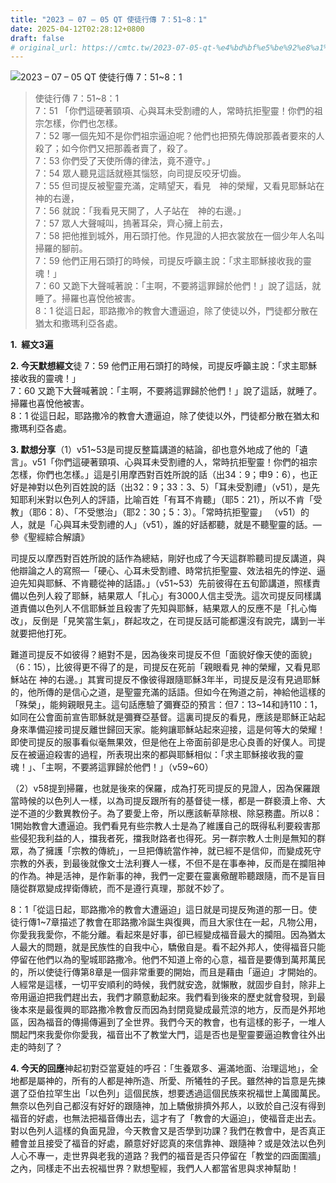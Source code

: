 ```yaml
---
title: "2023 – 07 – 05 QT 使徒行傳 7：51~8：1"
date: 2025-04-12T02:28:12+0800
draft: false
# original_url: https://cmtc.tw/2023-07-05-qt-%e4%bd%bf%e5%be%92%e8%a1%8c%e5%82%b3-7%ef%bc%9a518%ef%bc%9a1
---
```


![2023 – 07 – 05 QT 使徒行傳 7：51~8：1](/images/qt.jpg  "2023 – 07 – 05 QT 使徒行傳 7：51~8：1")

> 使徒行傳 7：51~8：1  
> 7：51 「你們這硬著頸項、心與耳未受割禮的人，常時抗拒聖靈！你們的祖宗怎樣，你們也怎樣。  
> 7：52 哪一個先知不是你們祖宗逼迫呢？他們也把預先傳說那義者要來的人殺了；如今你們又把那義者賣了，殺了。  
> 7：53 你們受了天使所傳的律法，竟不遵守。」  
> 7：54 眾人聽見這話就極其惱怒，向司提反咬牙切齒。  
> 7：55 但司提反被聖靈充滿，定睛望天，看見　神的榮耀，又看見耶穌站在　神的右邊，  
> 7：56 就說：「我看見天開了，人子站在　神的右邊。」  
> 7：57 眾人大聲喊叫，摀著耳朵，齊心擁上前去，  
> 7：58 把他推到城外，用石頭打他。作見證的人把衣裳放在一個少年人名叫掃羅的腳前。  
> 7：59 他們正用石頭打的時候，司提反呼籲主說：「求主耶穌接收我的靈魂！」  
> 7：60 又跪下大聲喊著說：「主啊，不要將這罪歸於他們！」說了這話，就睡了。掃羅也喜悅他被害。  
> 8：1 從這日起，耶路撒冷的教會大遭逼迫，除了使徒以外，門徒都分散在猶太和撒瑪利亞各處。

**1.  經文3遍**

**2. 今天默想經文**徒 7：59 他們正用石頭打的時候，司提反呼籲主說：「求主耶穌接收我的靈魂！」  
7：60 又跪下大聲喊著說：「主啊，不要將這罪歸於他們！」說了這話，就睡了。掃羅也喜悅他被害。  
8：1 從這日起，耶路撒冷的教會大遭逼迫，除了使徒以外，門徒都分散在猶太和撒瑪利亞各處。

**3. 默想分享**（1）v51~53是司提反整篇講道的結論，卻也意外地成了他的「遺言」。v51「你們這硬著頸項、心與耳未受割禮的人，常時抗拒聖靈！你們的祖宗怎樣，你們也怎樣。」這是引用摩西對百姓所說的話（出34：9；申9：6），也正好是神對以色列百姓說的話（出32：9；33：3、5）「耳未受割禮」（v51），是先知耶利米對以色列人的評語，比喻百姓「有耳不肯聽」（耶5：21），所以不肯「受教」（耶6：8）、「不受懲治」（耶2：30；5：3）。「常時抗拒聖靈」 （v51）的人，就是「心與耳未受割禮的人」（v51），誰的好話都聽，就是不聽聖靈的話。—參《聖經綜合解讀》

司提反以摩西對百姓所說的話作為總結，剛好也成了今天這群聆聽司提反講道，與他辯論之人的寫照—「硬心、心耳未受割禮、時常抗拒聖靈、效法祖先的悖逆、逼迫先知與耶穌、不肯聽從神的話語。」（v51~53）先前彼得在五旬節講道，照樣責備以色列人殺了耶穌，結果眾人「扎心」有3000人信主受洗。這次司提反同樣講道責備以色列人不信耶穌並且殺害了先知與耶穌，結果眾人的反應不是「扎心悔改」，反倒是「見笑當生氣」，群起攻之，在司提反話可能都還沒有說完，講到一半就要把他打死。

難道司提反不如彼得？絕對不是，因為後來司提反不但「面貌好像天使的面貌」（6：15），比彼得更不得了的是，司提反在死前「親眼看見 神的榮耀，又看見耶穌站在 神的右邊。」其實司提反不像彼得跟隨耶穌3年半，司提反是沒有見過耶穌的，他所傳的是信心之道，是聖靈充滿的話語。但如今在殉道之前，神給他這樣的「殊榮」，能夠親眼見主。這句話應驗了彌賽亞的預言：但7：13~14和詩110：1，如同在公會面前宣告耶穌就是彌賽亞基督。這裏司提反的看見，應該是耶穌正站起身來準備迎接司提反離世歸回天家。能夠讓耶穌站起來迎接，這是何等大的榮耀！即使司提反的服事看似毫無果效，但是他在上帝面前卻是忠心良善的好僕人。司提反在被逼迫殺害的過程，所表現出來的都與耶穌相似：「求主耶穌接收我的靈魂！」、「主啊，不要將這罪歸於他們！」（v59~60）

（2）v58提到掃羅，也就是後來的保羅，成為打死司提反的見證人，因為保羅跟當時候的以色列人一樣，以為司提反跟所有的基督徒一樣，都是一群褻瀆上帝、大逆不道的少數異教份子。為了要愛上帝，所以應該斬草除根、除惡務盡。所以8：1開始教會大遭逼迫。我們看見有些宗教人士是為了維護自己的既得私利要殺害那些侵犯我利益的人，擋我者死，擋我財路者也得死。另一群宗教人士則是無知的群眾，為了擁護「宗教的傳統」，一旦把傳統當作神，就已經不是信仰，而變成死守宗教的外表，到最後就像文士法利賽人一樣，不但不是在事奉神，反而是在攔阻神的作為。神是活神，是作新事的神，我們一定要在靈裏儆醒聆聽跟隨，而不是盲目隨從群眾變成捍衛傳統，而不是遵行真理，那就不妙了。

8：1「從這日起，耶路撒冷的教會大遭逼迫」這日就是司提反殉道的那一日。使徒行傳1~7章描述了教會在耶路撒冷誕生與復興，而且大家住在一起，凡物公用，你愛我我愛你，不能分離。看起來是好事，卻已經變成福音最大的攔阻。因為猶太人最大的問題，就是民族性的自我中心，驕傲自是。看不起外邦人，使得福音只能停留在他們以為的聖城耶路撒冷。他們不知道上帝的心意，福音是要傳到萬邦萬民的，所以使徒行傳第8章是一個非常重要的開始，而且是藉由「逼迫」才開始的。人經常是這樣，一切平安順利的時候，我們就安逸，就懶散，就固步自封，除非上帝用逼迫把我們趕出去，我們才願意動起來。我們看到後來的歷史就會發現，到最後本來是最復興的耶路撒冷教會反而因為封閉竟變成最荒涼的地方，反而是外邦地區，因為福音的傳揚傳遍到了全世界。我們今天的教會，也有這樣的影子，一堆人關起門來我愛你你愛我，福音出不了教堂大門，這是否也是聖靈要逼迫教會往外出走的時刻了？

**4. 今天的回應**神起初對亞當夏娃的呼召：「生養眾多、遍滿地面、治理這地」，全地都是屬神的，所有的人都是神所造、所愛、所犧牲的子民。雖然神的旨意是先揀選了亞伯拉罕生出「以色列」這個民族，想要透過這個民族來祝福世上萬國萬民。無奈以色列自己都沒有好好的跟隨神，加上驕傲排擠外邦人，以致於自己沒有得到福音的好處，也無法把福音傳出去，這才有了「教會的大逼迫」，使福音走出去。對以色列人這樣的負面見證，今天教會又是否學到功課？我們在教會中，是否真正體會並且接受了福音的好處，願意好好認真的來信靠神、跟隨神？或是效法以色列人心不專一，走世界與老我的道路？我們的福音是否只停留在「教堂的四面圍牆」之內，同樣走不出去祝福世界？默想聖經，我們人人都當省思與求神幫助！